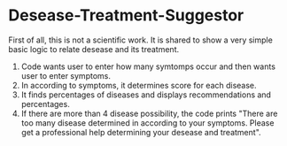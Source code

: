 # Desease-Treatment-Suggestor

First of all, this is not a scientific work. It is shared to show a very simple basic logic to relate desease and its treatment. 

1. Code wants user to enter how many symtomps occur and then wants user to enter symptoms.
2. In according to symptoms, it determines score for each disease.
3. It finds percentages of diseases and displays recommendations and percentages.
4. If there are more than 4 disease possibility, the code prints "There are too many disease determined in according to your symptoms. Please get a professional help determining your desease and treatment".
